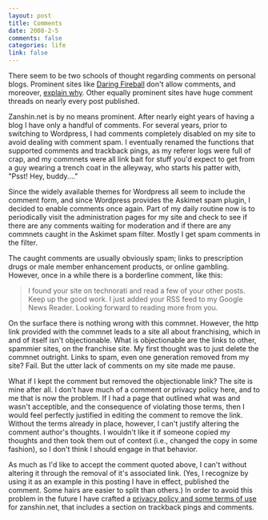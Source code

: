 ```yaml
--- 
layout: post
title: Comments
date: 2008-2-5
comments: false
categories: life
link: false
---
```

There seem to be two schools of thought regarding comments on personal blogs.  Prominent sites like <a href="http://daringfireball.net" title="Daring Fireball">Daring Fireball</a> don't allow comments, and moreover, <a href="http://shawnblanc.net/2007/why-daring-fireball-is-comment-free/" title="Why Daring Fireball is Comment Free">explain why</a>.  Other equally prominent sites have huge comment threads on nearly every post published.

Zanshin.net is by no means prominent.  After nearly eight years of having a blog I have only a handful of comments.  For several years, prior to switching to Wordpress, I had comments completely disabled on my site to avoid dealing with comment spam.  I eventually renamed the functions that supported comments and trackback pings, as my referer logs were full of crap, and my commnets were all link bait for stuff you'd expect to get from a guy wearing a trench coat in the alleyway, who starts his patter with, "Psst! Hey, buddy...."

Since the widely available themes for Wordpress all seem to include the comment form, and since Wordpress provides the Askimet spam plugin, I decided to enable comments once again.  Part of my daily routine now is to periodically visit the administration pages for my site and check to see if there are any comments waiting for moderation and if there are any commnets caught in the Askimet spam filter.  Mostly I get spam comments in the filter.

The caught comments are usually obviously spam; links to prescription drugs or male member enhancement products, or online gambling.  However, once in a while there is a borderline comment, like this:
<blockquote>I found your site on technorati and read a few of your other posts. Keep up the good work. I just added your RSS feed to my Google News Reader. Looking forward to reading more from you.</blockquote>
On the surface there is nothing wrong with this commnet.  However, the http link provided with the commnet leads to a site all about franchising, which in and of itself isn't objectionable.  What is objectionable are the links to other, spammier sites, on the franchise site.  My first thought was to just delete the commnet outright.  Links to spam, even one generation removed from my site? Fail.  But the utter lack of comments on my site made me pause.

What if I kept the comment but removed the objectionable link?  The site is mine after all.  I don't have much of a comment or privacy policy here, and to me that is now the problem.  If I had a page that outlined what was and wasn't acceptible, and the consequence of violating those terms, then I would feel perfectly justified in editing the comment to remove the link.  Without the terms already in place, however, I can't justify altering the comment author's thoughts.  I wouldn't like it if someone copied my thoughts and then took them out of context (i.e., changed the copy in some fashion), so I don't think I should engage in that behavior.

As much as I'd like to accept the comment quoted above, I can't without altering it through the removal of it's associated link.  (Yes, I recognize by using it as an example in this posting I have in effect, published the comment.  Some hairs are easier to split than others.)  In order to avoid this problem in the future I have crafted a <a href="http://zanshin.net/policies/" title="Privacy Policy and Terms of Use">privacy policy and some terms of use</a> for zanshin.net, that includes a section on trackback pings and comments.
